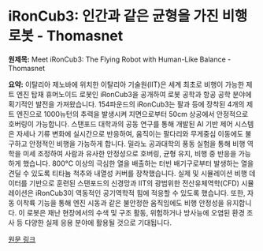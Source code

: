 # iRonCub3: 인간과 같은 균형을 가진 비행 로봇 - Thomasnet

**원제목:** Meet iRonCub3: The Flying Robot with Human-Like Balance - Thomasnet

**요약:** 이탈리아 제노바에 위치한 이탈리아 기술원(IIT)은 세계 최초로 비행이 가능한 제트 엔진 탑재 휴머노이드 로봇인 iRonCub3을 공개하여 로봇 공학과 항공 공학 분야에 획기적인 발전을 가져왔습니다.  154파운드의 iRonCub3는 팔과 등에 장착된 4개의 제트 엔진으로 1000뉴턴의 추력을 발생시켜 지면으로부터 50cm 상공에서 안정적으로 호버링이 가능합니다.  스탠포드 대학과의 공동 연구를 통해 개발된 AI 기반 제어 시스템은 자세나 기류 변화에 실시간으로 반응하여, 움직이는 팔다리와 무게중심 이동에도 불구하고 안정적인 비행을 가능하게 합니다.  밀라노 공과대학의 풍동 실험을 통해 비행 역학을 미세 조정하여 사람과 유사한 안정성으로 호버링, 균형 유지, 비행 중 반응을 가능하게 했습니다.  800°C 이상의 극심한 열을 배출하는 터빈 배기구로부터 발생하는 열을 견딜 수 있도록 티타늄 척추와 내열성 커버를 장착했습니다.  실제 및 시뮬레이션 비행 데이터를 기반으로 훈련된 스탠포드의 신경망과 IIT의 광범위한 전산유체역학(CFD) 시뮬레이션은 iRonCub3이 역동적인 공기역학적 힘에 적응할 수 있도록 했습니다.  또한, 자동 이착륙 기능을 통해 엔진 시동과 같은 불안정한 움직임에도 비행 안정성을 유지합니다.  이 로봇은 재난 현장에서의 수색 및 구조 활동, 위험하거나 방사능에 오염된 환경 조사 등 다양한 실제 응용 분야에 활용될 것으로 기대됩니다.

[원문 링크](https://www.thomasnet.com/insights/first-jet-powered-flying-humanoid-robot/)
